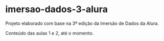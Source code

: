 # imersao-dados-3-alura
Projeto elaborado com base na 3ª edição da Imersão de Dados da Alura.

Conteúdo das aulas 1 e 2, até o momento.
